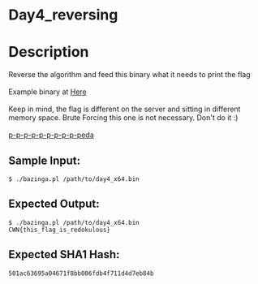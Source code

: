 # Day4_reversing

# Description

<p>Reverse the algorithm and feed this binary what it needs to print the flag
<br/><br/>
Example binary at <a href="/static/downloads/day4_x64.bin">Here</a>
<br/><br/>
Keep in mind, the flag is different on the server and sitting in different memory space. Brute Forcing this one is not necessary. Don't do it :)
<br/><br/>
<a href="https://github.com/longld/peda">p-p-p-p-p-p-p-p-p-peda</a></p>

## Sample Input:

```
$ ./bazinga.pl /path/to/day4_x64.bin
```
## Expected Output:

```
$ ./bazinga.pl /path/to/day4_x64.bin
CWN{this_flag_is_redokulous}
```
## Expected SHA1 Hash:

```
501ac63695a04671f8bb006fdb4f711d4d7eb84b
```
